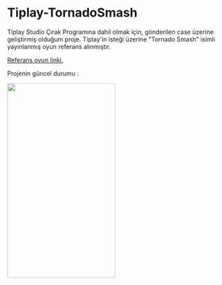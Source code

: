 # Tiplay-TornadoSmash

Tiplay Studio Çırak Programına dahil olmak için, gönderilen case üzerine geliştirmiş olduğum proje.
Tiplay'in isteği üzerine "Tornado Smash" isimli yayınlanmış oyun referans alınmıştır.

[Referans oyun linki.](https://play.google.com/store/apps/details?id=com.nama.tornado&hl=tr&gl=US "Tornado Smash Google Play Store Link")

Projenin güncel durumu : 

<img src="https://github.com/mustafaAkgul1/Tiplay-TornadoSmash/blob/main/Tiplay-TornadoSmash/Assets/Tiplay-TornadoSmash-GameplayGif.gif" width="250" height="450">
